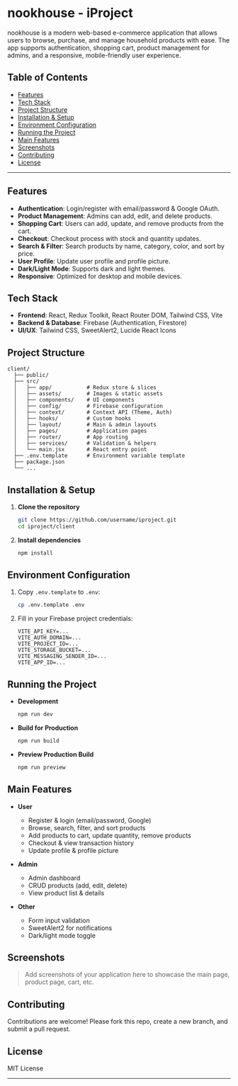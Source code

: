 # nookhouse - iProject

nookhouse is a modern web-based e-commerce application that allows users to browse, purchase, and manage household products with ease. The app supports authentication, shopping cart, product management for admins, and a responsive, mobile-friendly user experience.

## Table of Contents

- [Features](#features)
- [Tech Stack](#tech-stack)
- [Project Structure](#project-structure)
- [Installation & Setup](#installation--setup)
- [Environment Configuration](#environment-configuration)
- [Running the Project](#running-the-project)
- [Main Features](#main-features)
- [Screenshots](#screenshots)
- [Contributing](#contributing)
- [License](#license)

---

## Features

- **Authentication**: Login/register with email/password & Google OAuth.
- **Product Management**: Admins can add, edit, and delete products.
- **Shopping Cart**: Users can add, update, and remove products from the cart.
- **Checkout**: Checkout process with stock and quantity updates.
- **Search & Filter**: Search products by name, category, color, and sort by price.
- **User Profile**: Update user profile and profile picture.
- **Dark/Light Mode**: Supports dark and light themes.
- **Responsive**: Optimized for desktop and mobile devices.

## Tech Stack

- **Frontend**: React, Redux Toolkit, React Router DOM, Tailwind CSS, Vite
- **Backend & Database**: Firebase (Authentication, Firestore)
- **UI/UX**: Tailwind CSS, SweetAlert2, Lucide React Icons

## Project Structure

```
client/
  ├── public/
  ├── src/
  │   ├── app/           # Redux store & slices
  │   ├── assets/        # Images & static assets
  │   ├── components/    # UI components
  │   ├── config/        # Firebase configuration
  │   ├── context/       # Context API (Theme, Auth)
  │   ├── hooks/         # Custom hooks
  │   ├── layout/        # Main & admin layouts
  │   ├── pages/         # Application pages
  │   ├── router/        # App routing
  │   ├── services/      # Validation & helpers
  │   └── main.jsx       # React entry point
  ├── .env.template      # Environment variable template
  ├── package.json
  └── ...
```

## Installation & Setup

1. **Clone the repository**
    ```sh
    git clone https://github.com/username/iproject.git
    cd iproject/client
    ```

2. **Install dependencies**
    ```sh
    npm install
    ```

## Environment Configuration

1. Copy `.env.template` to `.env`:
    ```sh
    cp .env.template .env
    ```
2. Fill in your Firebase project credentials:
    ```
    VITE_API_KEY=...
    VITE_AUTH_DOMAIN=...
    VITE_PROJECT_ID=...
    VITE_STORAGE_BUCKET=...
    VITE_MESSAGING_SENDER_ID=...
    VITE_APP_ID=...
    ```

## Running the Project

- **Development**
    ```sh
    npm run dev
    ```
- **Build for Production**
    ```sh
    npm run build
    ```
- **Preview Production Build**
    ```sh
    npm run preview
    ```

## Main Features

- **User**
  - Register & login (email/password, Google)
  - Browse, search, filter, and sort products
  - Add products to cart, update quantity, remove products
  - Checkout & view transaction history
  - Update profile & profile picture

- **Admin**
  - Admin dashboard
  - CRUD products (add, edit, delete)
  - View product list & details

- **Other**
  - Form input validation
  - SweetAlert2 for notifications
  - Dark/light mode toggle

## Screenshots

> Add screenshots of your application here to showcase the main page, product page, cart, etc.

## Contributing

Contributions are welcome! Please fork this repo, create a new branch, and submit a pull request.

## License

MIT License

---
